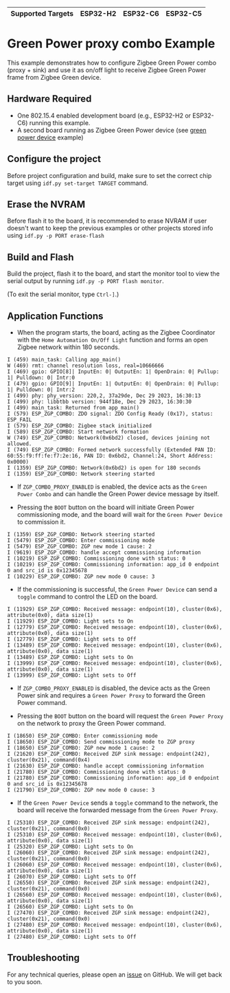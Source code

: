 | Supported Targets | ESP32-H2 | ESP32-C6 | ESP32-C5 |
| ----------------- | -------- | -------- | -------- |
# Green Power proxy combo Example 

This example demonstrates how to configure Zigbee Green Power combo (proxy + sink) and use it as on/off light to receive Zigbee Green Power frame from Zigbee Green device.

## Hardware Required

* One 802.15.4 enabled development board (e.g., ESP32-H2 or ESP32-C6) running this example.
* A second board running as Zigbee Green Power device (see [green power device](../esp_zigbee_gpd/) example)

## Configure the project

Before project configuration and build, make sure to set the correct chip target using `idf.py set-target TARGET` command.

## Erase the NVRAM 

Before flash it to the board, it is recommended to erase NVRAM if user doesn't want to keep the previous examples or other projects stored info 
using `idf.py -p PORT erase-flash`

## Build and Flash

Build the project, flash it to the board, and start the monitor tool to view the serial output by running `idf.py -p PORT flash monitor`.

(To exit the serial monitor, type ``Ctrl-]``.)

## Application Functions

- When the program starts, the board, acting as the Zigbee Coordinator with the `Home Automation On/Off Light` function and forms an open Zigbee network within 180 seconds.
```
I (459) main_task: Calling app_main()
W (469) rmt: channel resolution loss, real=10666666
I (469) gpio: GPIO[8]| InputEn: 0| OutputEn: 1| OpenDrain: 0| Pullup: 1| Pulldown: 0| Intr:0 
I (479) gpio: GPIO[9]| InputEn: 1| OutputEn: 0| OpenDrain: 0| Pullup: 1| Pulldown: 0| Intr:2 
I (499) phy: phy_version: 220,2, 37a29de, Dec 29 2023, 16:30:13
I (499) phy: libbtbb version: 944f18e, Dec 29 2023, 16:30:30
I (499) main_task: Returned from app_main()
I (579) ESP_ZGP_COMBO: ZDO signal: ZDO Config Ready (0x17), status: ESP_FAIL
I (579) ESP_ZGP_COMBO: Zigbee stack initialized
I (589) ESP_ZGP_COMBO: Start network formation
W (749) ESP_ZGP_COMBO: Network(0x6bd2) closed, devices joining not allowed.
I (749) ESP_ZGP_COMBO: Formed network successfully (Extended PAN ID: 60:55:f9:ff:fe:f7:2e:16, PAN ID: 0x6bd2, Channel:24, Short Address: 0x0000)
I (1359) ESP_ZGP_COMBO: Network(0x6bd2) is open for 180 seconds
I (1359) ESP_ZGP_COMBO: Network steering started
```
- If `ZGP_COMBO_PROXY_ENABLED` is enabled, the device acts as the `Green Power Combo` and can handle the Green Power device message by itself.

- Pressing the `BOOT` button on the board will initiate Green Power commissioning mode, and the board will wait for the `Green Power Device` to commission it.
```
I (1359) ESP_ZGP_COMBO: Network steering started
I (5479) ESP_ZGP_COMBO: Enter commissioning mode
I (5479) ESP_ZGP_COMBO: ZGP new mode 1 cause: 2
I (9619) ESP_ZGP_COMBO: handle accept commissioning information
I (10219) ESP_ZGP_COMBO: Commissioning done with status: 0
I (10219) ESP_ZGP_COMBO: Commissioning information: app_id 0 endpoint 0 and src_id is 0x12345678
I (10229) ESP_ZGP_COMBO: ZGP new mode 0 cause: 3
```

- If the commissioning is successful, the `Green Power Device` can send a `toggle` command to control the LED on the board.
```
I (11929) ESP_ZGP_COMBO: Received message: endpoint(10), cluster(0x6), attribute(0x0), data size(1)
I (11929) ESP_ZGP_COMBO: Light sets to On
I (12779) ESP_ZGP_COMBO: Received message: endpoint(10), cluster(0x6), attribute(0x0), data size(1)
I (12779) ESP_ZGP_COMBO: Light sets to Off
I (13489) ESP_ZGP_COMBO: Received message: endpoint(10), cluster(0x6), attribute(0x0), data size(1)
I (13489) ESP_ZGP_COMBO: Light sets to On
I (13999) ESP_ZGP_COMBO: Received message: endpoint(10), cluster(0x6), attribute(0x0), data size(1)
I (13999) ESP_ZGP_COMBO: Light sets to Off
```

- If `ZGP_COMBO_PROXY_ENABLED` is disabled, the device acts as the Green Power sink and requires a `Green Power Proxy` to forward the Green Power command.

- Pressing the `BOOT` button on the board will request the `Green Power Proxy` on the network to proxy the Green Power command.
```
I (18650) ESP_ZGP_COMBO: Enter commissioning mode
I (18650) ESP_ZGP_COMBO: Send commissioning mode to ZGP proxy
I (18650) ESP_ZGP_COMBO: ZGP new mode 1 cause: 2
I (21620) ESP_ZGP_COMBO: Received ZGP sink message: endpoint(242), cluster(0x21), command(0x4)
I (21630) ESP_ZGP_COMBO: handle accept commissioning information
I (21780) ESP_ZGP_COMBO: Commissioning done with status: 0
I (21780) ESP_ZGP_COMBO: Commissioning information: app_id 0 endpoint 0 and src_id is 0x12345678
I (21790) ESP_ZGP_COMBO: ZGP new mode 0 cause: 3
```

- If the `Green Power Device` sends a `toggle` command to the network, the board will receive the forwarded message from the `Green Power Proxy`.
```
I (25310) ESP_ZGP_COMBO: Received ZGP sink message: endpoint(242), cluster(0x21), command(0x0)
I (25310) ESP_ZGP_COMBO: Received message: endpoint(10), cluster(0x6), attribute(0x0), data size(1)
I (25320) ESP_ZGP_COMBO: Light sets to On
I (26060) ESP_ZGP_COMBO: Received ZGP sink message: endpoint(242), cluster(0x21), command(0x0)
I (26060) ESP_ZGP_COMBO: Received message: endpoint(10), cluster(0x6), attribute(0x0), data size(1)
I (26070) ESP_ZGP_COMBO: Light sets to Off
I (26550) ESP_ZGP_COMBO: Received ZGP sink message: endpoint(242), cluster(0x21), command(0x0)
I (26560) ESP_ZGP_COMBO: Received message: endpoint(10), cluster(0x6), attribute(0x0), data size(1)
I (26560) ESP_ZGP_COMBO: Light sets to On
I (27470) ESP_ZGP_COMBO: Received ZGP sink message: endpoint(242), cluster(0x21), command(0x0)
I (27480) ESP_ZGP_COMBO: Received message: endpoint(10), cluster(0x6), attribute(0x0), data size(1)
I (27480) ESP_ZGP_COMBO: Light sets to Off
```

## Troubleshooting

For any technical queries, please open an [issue](https://github.com/espressif/esp-zigbee-sdk/issues) on GitHub. We will get back to you soon.
